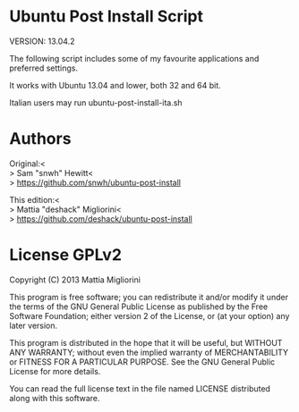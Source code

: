 Ubuntu Post Install Script
==========================

VERSION: 13.04.2

The following script includes some of my favourite applications and preferred settings. 

It works with Ubuntu 13.04 and lower, both 32 and 64 bit.

Italian users may run ubuntu-post-install-ita.sh

Authors
=======

Original:<<BR>>
Sam "snwh" Hewitt<<BR>>
https://github.com/snwh/ubuntu-post-install

This edition:<<BR>>
Mattia "deshack" Migliorini<<BR>>
https://github.com/deshack/ubuntu-post-install

License GPLv2
=============

Copyright (C) 2013 Mattia Migliorini

This program is free software; you can redistribute it and/or
modify it under the terms of the GNU General Public License
as published by the Free Software Foundation; either version 2
of the License, or (at your option) any later version.

This program is distributed in the hope that it will be useful,
but WITHOUT ANY WARRANTY; without even the implied warranty of
MERCHANTABILITY or FITNESS FOR A PARTICULAR PURPOSE.  See the
GNU General Public License for more details.

You can read the full license text in the file named LICENSE
distributed along with this software.
